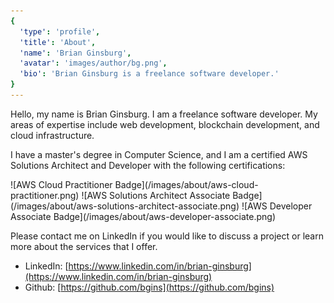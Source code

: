 ```yaml
---
{
  'type': 'profile',
  'title': 'About',
  'name': 'Brian Ginsburg',
  'avatar': 'images/author/bg.png',
  'bio': 'Brian Ginsburg is a freelance software developer.'
}
---
```


Hello, my name is Brian Ginsburg. I am a freelance software developer. My areas of expertise include web development, blockchain development, and cloud infrastructure.

I have a master's degree in Computer Science, and I am a certified AWS Solutions Architect and Developer with the following certifications:

<certificate-row>
<link url="https://www.certmetrics.com/amazon/public/badge.aspx?i=9&amp;t=c&amp;d=2019-05-31&amp;ci=AWS00915243">
![AWS Cloud Practitioner Badge](/images/about/aws-cloud-practitioner.png)
</link>
<link url="https://www.certmetrics.com/amazon/public/badge.aspx?i=1&amp;t=c&amp;d=2019-07-12&amp;ci=AWS00915243">
![AWS Solutions Architect Associate Badge](/images/about/aws-solutions-architect-associate.png)
</link>
<link url="https://www.certmetrics.com/amazon/public/badge.aspx?i=2&amp;t=c&amp;d=2019-12-06&amp;ci=AWS00915243">
![AWS Developer Associate Badge](/images/about/aws-developer-associate.png)
</link>
</certificate-row>

Please contact me on LinkedIn if you would like to discuss a project or learn more about the services that I offer.

- LinkedIn: [https://www.linkedin.com/in/brian-ginsburg](https://www.linkedin.com/in/brian-ginsburg)
- Github: [https://github.com/bgins](https://github.com/bgins)

